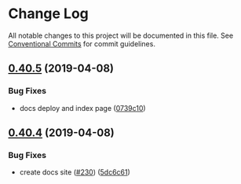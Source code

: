 # Change Log

All notable changes to this project will be documented in this file.
See [Conventional Commits](https://conventionalcommits.org) for commit guidelines.

## [0.40.5](https://github.com/basaltinc/bedrock/compare/v0.40.4...v0.40.5) (2019-04-08)


### Bug Fixes

* docs deploy and index page ([0739c10](https://github.com/basaltinc/bedrock/commit/0739c10))





## [0.40.4](https://github.com/basaltinc/bedrock/compare/v0.40.3...v0.40.4) (2019-04-08)


### Bug Fixes

* create docs site ([#230](https://github.com/basaltinc/bedrock/issues/230)) ([5dc6c61](https://github.com/basaltinc/bedrock/commit/5dc6c61))
